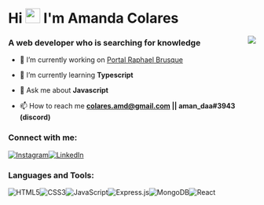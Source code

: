 


<h1>Hi <img src="https://raw.githubusercontent.com/MartinHeinz/MartinHeinz/master/wave.gif" width="30px"> I'm Amanda Colares</h1>
<img align='right' src="https://github-readme-stats.vercel.app/api/top-langs/?username=colaresAmanda&hide_progress=false&theme=radical)](https://github.com/anuraghazra/github-readme-stats">




<h3>A web developer who is searching for knowledge</h3>

- 🔭 I’m currently working on [Portal Raphael Brusque](https://github.com/colaresAmanda/portal-raphael-brusque)

- 🌱 I’m currently learning **Typescript**

- 💬 Ask me about **Javascript**

- 📫 How to reach me **colares.amd@gmail.com || aman_daa#3943 (discord)**



<h3 align="left">Connect with me:</h3>

<a href="https://www.instagram.com/colaresamanda_/" target="_blank">![Instagram](https://img.shields.io/badge/colaresAmanda_-%23E4405F.svg?style=for-the-badge&logo=Instagram&logoColor=white)</a><a href="https://www.linkedin.com/in/colaresamanda/">![LinkedIn](https://img.shields.io/badge/colaresAmanda-%230077B5.svg?style=for-the-badge&logo=linkedin&logoColor=white)</a>


<h3 align="left">Languages and Tools:</h3>

![HTML5](https://img.shields.io/badge/html5-%23E34F26.svg?style=for-the-badge&logo=html5&logoColor=white)![CSS3](https://img.shields.io/badge/css3-%231572B6.svg?style=for-the-badge&logo=css3&logoColor=white)![JavaScript](https://img.shields.io/badge/javascript-%23323330.svg?style=for-the-badge&logo=javascript&logoColor=%23F7DF1E)![Express.js](https://img.shields.io/badge/express.js-%23404d59.svg?style=for-the-badge&logo=express&logoColor=%2361DAFB)![MongoDB](https://img.shields.io/badge/MongoDB-%234ea94b.svg?style=for-the-badge&logo=mongodb&logoColor=white)![React](https://img.shields.io/badge/React-20232A?style=for-the-badge&logo=react&logoColor=61DAFB)








